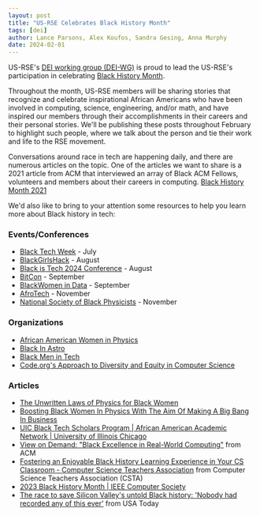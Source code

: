 ```yaml
---
layout: post
title: "US-RSE Celebrates Black History Month"
tags: [dei]
author: Lance Parsons, Alex Koufos, Sandra Gesing, Anna Murphy
date: 2024-02-01
---
```


US-RSE's [DEI working group (DEI-WG)](https://us-rse.org/wg/dei/) is proud to
lead the US-RSE's participation in celebrating [Black History
Month](https://www.blackhistorymonth.gov/).

Throughout the month, US-RSE members will be sharing stories that recognize and
celebrate inspirational African Americans who have been involved in computing,
science, engineering, and/or math, and have inspired our members through their
accomplishments in their careers and their personal stories. We'll be
publishing these posts throughout February to highlight such people, where we
talk about the person and tie their work and life to the RSE movement.

Conversations around race in tech are happening daily, and there are numerous
articles on the topic. One of the articles we want to share is a 2021 article
from ACM that interviewed an array of Black ACM Fellows, volunteers and members
about their careers in computing. [Black History Month
2021](https://www.acm.org/diversity-inclusion/bhm-2021)

We'd also like to bring to your attention some resources to help you learn more
about Black history in tech:

### Events/Conferences

- [Black Tech Week](https://www.blacktechweek.com/) - July
- [BlackGirlsHack](https://blackgirlshack.org/event-5495307) - August
- [Black is Tech 2024 Conference](https://blackistechconference.com/) - August
- [BitCon](https://bitcon.blacksintechnology.net/) - September
- [BlackWomen in Data](https://www.blackwomenindata.com/) - September
- [AfroTech](https://experience.afrotech.com/) - November
- [National Society of Black Physicists](https://nsbp.org/) - November

### Organizations

- [African American Women in Physics](https://aawip.com/)
- [Black In Astro](https://www.blackinastro.com/)
- [Black Men in Tech](https://www.blkmenintech.com/about-us)
- [Code.org's Approach to Diversity and Equity in Computer Science](https://code.org/diversity)

### Articles

- [The Unwritten Laws of Physics for Black
  Women](https://www.wired.com/story/the-unwritten-laws-of-physics/)
- [Boosting Black Women In Physics With The Aim Of Making A Big Bang In
  Business](https://www.forbes.com/sites/jaredcouncil/2023/01/16/boosting-black-women-in-physics-with-the-aim-of-making-a-big-bang-in-business/)
- [UIC Black Tech Scholars Program | African American Academic Network |
  University of Illinois
  Chicago](https://aaan.uic.edu/student-engagement/uic-black-tech-scholars-program/)
- [View on Demand: "Black Excellence in Real-World
  Computing"](https://www.acm.org/diversity-inclusion/bhm-2023) from ACM
- [Fostering an Enjoyable Black History Learning Experience in Your CS
  Classroom - Computer Science Teachers
  Association](https://csteachers.org/fostering-an-enjoyable-black-history-learning-experience-in-your-cs-classroom/)
  from Computer Science Teachers Association (CSTA)
- [2023 Black History Month | IEEE Computer
  Society](https://www.computer.org/publications/tech-news/insider-membership-news/2023-black-history-month)
- [The race to save Silicon Valley's untold Black history: 'Nobody had recorded
  any of this
  ever'](https://www.usatoday.com/story/money/2023/06/07/silicon-valley-tech-black-history-roy-clay/70262081007/)
  from USA Today
